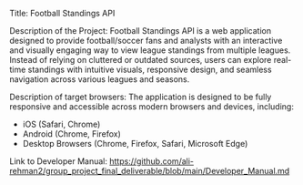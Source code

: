 Title: Football Standings API

Description of the Project: 
Football Standings API is a web application designed to provide football/soccer fans and analysts with an interactive and visually engaging way to view league standings from multiple leagues. Instead of relying on cluttered or outdated sources, users can explore real-time standings with intuitive visuals, responsive design, and seamless navigation across various leagues and seasons.

Description of target browsers:
The application is designed to be fully responsive and accessible across modern browsers and devices, including:
- iOS (Safari, Chrome)
- Android (Chrome, Firefox)
- Desktop Browsers (Chrome, Firefox, Safari, Microsoft Edge)

Link to Developer Manual: https://github.com/ali-rehman2/group_project_final_deliverable/blob/main/Developer_Manual.md

